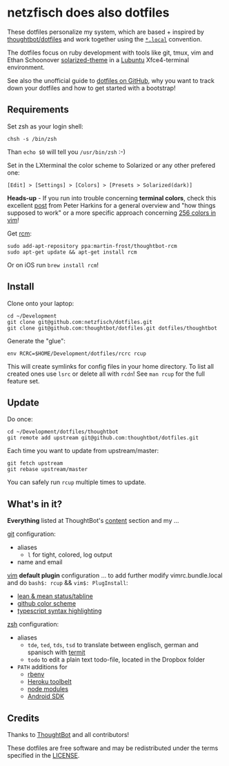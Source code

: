 netzfisch does also dotfiles
============================

These dotfiles personalize my system, which are based + inspired by
[thoughtbot/dotfiles](https://github.com/thoughtbot/dotfiles) and work together
using the [`*.local`](http://robots.thoughtbot.com/manage-team-and-personal-dotfiles-together-with-rcm)
convention.

The dotfiles focus on ruby development with tools like git, tmux, vim and
Ethan Schoonover [solarized-theme](https://github.com/altercation/solarized) in
a [Lubuntu](http://lubuntu.net) Xfce4-terminal environment.

See also the unofficial guide to [dotfiles on GitHub](http://dotfiles.github.io/),
why you want to track down your dotfiles and how to get started with a bootstrap!

Requirements
------------

Set zsh as your login shell:

    chsh -s /bin/zsh

Than `echo $0` will tell you `/usr/bin/zsh` :-)

Set in the LXterminal the color scheme to Solarized or any other prefered one:

    [Edit] > [Settings] > [Colors] > [Presets > Solarized(dark)]

**Heads-up** - If you run into trouble concerning **terminal colors**, check this
excellent [post](http://push.cx/2008/256-color-xterms-in-ubuntu) from Peter
Harkins for a general overview and "how things supposed to work" or a more
specific approach concerning
[256 colors in vim](http://vim.wikia.com/wiki/256_colors_in_vim)!

Get [rcm](https://github.com/mike-burns/rcm):

    sudo add-apt-repository ppa:martin-frost/thoughtbot-rcm
    sudo apt-get update && apt-get install rcm

Or on iOS run `brew install rcm`!

Install
-------

Clone onto your laptop:

    cd ~/Development
    git clone git@github.com:netzfisch/dotfiles.git
    git clone git@github.com:thoughtbot/dotfiles.git dotfiles/thoughtbot

Generate the "glue":

    env RCRC=$HOME/Development/dotfiles/rcrc rcup

This will create symlinks for config files in your home directory. To list all
created ones use `lsrc` or delete all with `rcdn`! See `man rcup` for the
full feature set.

Update
------

Do once:

    cd ~/Development/dotfiles/thoughtbot
    git remote add upstream git@github.com:thoughtbot/dotfiles.git

Each time you want to update from upstream/master:

    git fetch upstream
    git rebase upstream/master

You can safely run `rcup` multiple times to update.

What's in it?
-------------

**Everything** listed at ThoughtBot's [content](https://github.com/thoughtbot/dotfiles#whats-in-it)
section and my ...

[git](http://git-scm.com/) configuration:

* aliases
  * `l` for tight, colored, log output
* name and email

[vim](http://www.vim.org/) **default plugin** configuration ... to add further
modify vimrc.bundle.local  and do `bash$: rcup` && `vim$: PlugInstall`:

* [lean & mean status/tabline](https://github.com/bling/vim-airline)
* [github color scheme](https://github.com/croaky/vim-colors-github)
* [typescript syntax highlighting](https://github.com/leafgarland/typescript-vim)

[zsh](http://zsh.sourceforge.net/FAQ/zshfaq01.html) configuration:

* aliases
  * `tde`, `ted`, `tds`, `tsd` to translate between englisch, german and
    spanisch with [termit][termit]
  * `todo` to edit a plain text todo-file, located in the Dropbox folder
* `PATH` additions for
  * [rbenv][rbenv]
  * [Heroku toolbelt][heroku]
  * [node modules][nvm]
  * [Android SDK][android]

[termit]: https://github.com/pawurb/termit
[rbenv]: https://github.com/sstephenson/rbenv
[heroku]: https://toolbelt.heroku.com
[nvm]: https://github.com/creationix/nvm#manual-install
[android]: https://developer.android.com/sdk/installing/index.html?pkg=tools

Credits
-------

Thanks to [ThoughtBot](http://thoughtbot.com/) and all contributors!

These dotfiles are free software and may be redistributed under the terms
specified in the [LICENSE](LICENSE).
